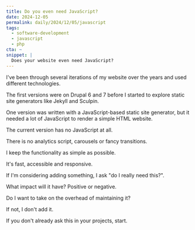 ```yaml
---
title: Do you even need JavaScript?
date: 2024-12-05
permalink: daily/2024/12/05/javascript
tags:
  - software-development
  - javascript
  - php
cta: ~
snippet: |
  Does your website even need JavaScript?
---
```


I've been through several iterations of my website over the years and used different technologies.

The first versions were on Drupal 6 and 7 before I started to explore static site generators like Jekyll and Sculpin.

One version was written with a JavaScript-based static site generator, but it needed a lot of JavaScript to render a simple HTML website.

The current version has no JavaScript at all.

There is no analytics script, carousels or fancy transitions.

I keep the functionality as simple as possible.

It's fast, accessible and responsive.

If I'm considering adding something, I ask "do I really need this?".

What impact will it have? Positive or negative.

Do I want to take on the overhead of maintaining it?

If not, I don't add it.

If you don't already ask this in your projects, start.
